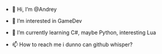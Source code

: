 - 👋 Hi, I’m @Andrey
- 👀 I’m interested in GameDev
- 🌱 I’m currently learning C#, maybe Python, interesting Lua

- 📫 How to reach me i dunno can github whisper?

<!---
spice78/spice78 is a ✨ special ✨ repository because its `README.md` (this file) appears on your GitHub profile.
You can click the Preview link to take a look at your changes.
--->
